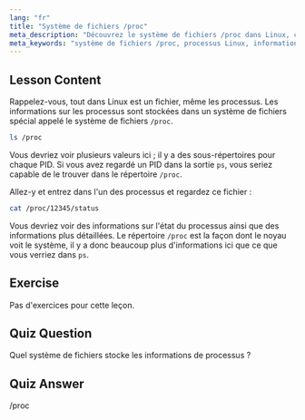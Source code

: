 ```yaml
---
lang: "fr"
title: "Système de fichiers /proc"
meta_description: "Découvrez le système de fichiers /proc dans Linux, comment il stocke les informations de processus et sa structure. Explorez les détails des processus avec ce guide Linux essentiel."
meta_keywords: "système de fichiers /proc, processus Linux, informations de processus, tutoriel Linux, Linux pour débutants, guide Linux"
---
```


## Lesson Content

Rappelez-vous, tout dans Linux est un fichier, même les processus. Les informations sur les processus sont stockées dans un système de fichiers spécial appelé le système de fichiers `/proc`.

```bash
ls /proc
```

Vous devriez voir plusieurs valeurs ici ; il y a des sous-répertoires pour chaque PID. Si vous avez regardé un PID dans la sortie `ps`, vous seriez capable de le trouver dans le répertoire `/proc`.

Allez-y et entrez dans l'un des processus et regardez ce fichier :

```bash
cat /proc/12345/status
```

Vous devriez voir des informations sur l'état du processus ainsi que des informations plus détaillées. Le répertoire `/proc` est la façon dont le noyau voit le système, il y a donc beaucoup plus d'informations ici que ce que vous verriez dans `ps`.

## Exercise

Pas d'exercices pour cette leçon.

## Quiz Question

Quel système de fichiers stocke les informations de processus ?

## Quiz Answer

/proc
